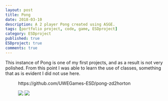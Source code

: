 ```yaml
---
layout: post
title: Pong
date: 2018-03-10
description: A 2 player Pong created using ASGE.
tags: [portfolio project, code, game, ESDproject]
category: ESDproject
published: true
ESDproject: true
comments: true
---
```

This instance of Pong is one of my first projects, and as a result is not very polished.
From this point I was able to learn the use of classes, something that as is evident
I did not use here.

<figure>
https://github.com/UWEGames-ESD/pong-zd2horton

<a href="https://i.imgur.com/bbTfGEK.jpg"><img src="https://i.imgur.com/bbTfGEK.jpg"></a>
<a href="https://i.imgur.com/dbrNZA3.jpg"><img src="https://i.imgur.com/dbrNZA3.jpg"></a>
</figure>
